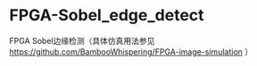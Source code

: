 # FPGA-Sobel_edge_detect
FPGA Sobel边缘检测（具体仿真用法参见 https://github.com/BambooWhispering/FPGA-image-simulation ）
